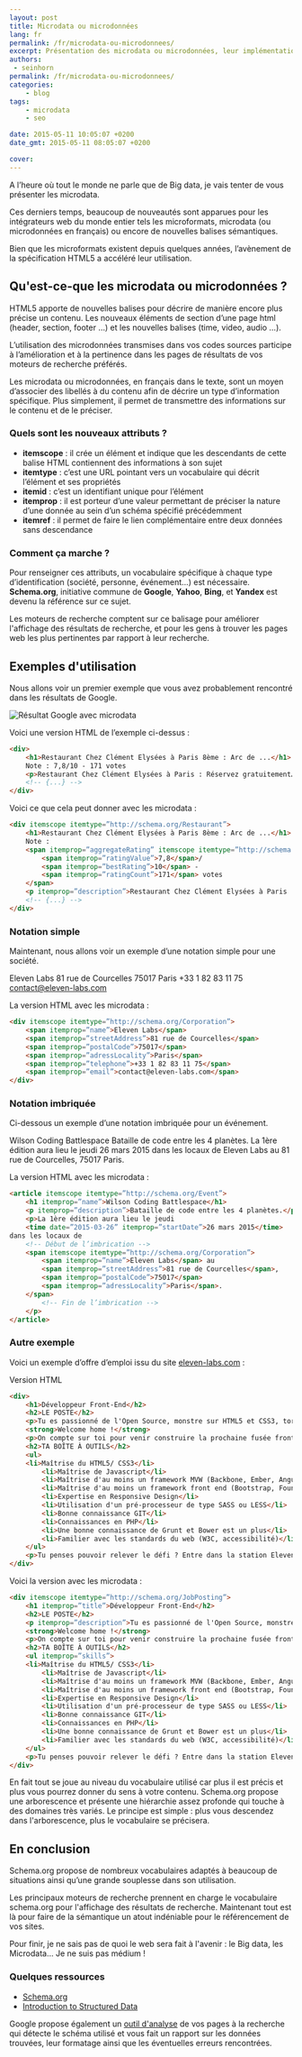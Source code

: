 ```yaml
---
layout: post
title: Microdata ou microdonnées
lang: fr
permalink: /fr/microdata-ou-microdonnees/
excerpt: Présentation des microdata ou microdonnées, leur implémentation dans les pages web, et leur utilité pour le SEO ou référencement naturel.
authors:
 - seinhorn
permalink: /fr/microdata-ou-microdonnees/
categories:
    - blog
tags:
    - microdata
    - seo

date: 2015-05-11 10:05:07 +0200
date_gmt: 2015-05-11 08:05:07 +0200

cover: 
---
```


A l’heure où tout le monde ne parle que de Big data, je vais tenter de vous présenter les microdata.

Ces derniers temps, beaucoup de nouveautés sont apparues pour les intégrateurs web du monde entier tels les microformats, microdata (ou microdonnées en français) ou encore de nouvelles balises sémantiques.

Bien que les microformats existent depuis quelques années, l’avènement de la spécification HTML5 a accéléré leur utilisation.

## Qu'est-ce-que les microdata ou microdonnées ?

HTML5 apporte de nouvelles balises pour décrire de manière encore plus précise un contenu. Les nouveaux éléments de section d’une page html (header, section, footer …) et les nouvelles balises (time, video, audio …).

L’utilisation des microdonnées transmises dans vos codes sources participe à l’amélioration et à la pertinence dans les pages de résultats de vos moteurs de recherche préférés.

Les microdata ou microdonnées, en français dans le texte, sont un moyen d’associer des libellés à du contenu afin de décrire un type d’information spécifique. Plus simplement, il permet de transmettre des informations sur le contenu et de le préciser.

### Quels sont les nouveaux attributs ?

- **itemscope** : il crée un élément et indique que les descendants de cette balise HTML contiennent des informations à son sujet
- **itemtype** : c’est une URL pointant vers un vocabulaire qui décrit l’élément et ses propriétés
- **itemid** : c’est un identifiant unique pour l’élément
- **itemprop** : il est porteur d’une valeur permettant de préciser la nature d’une donnée au sein d’un schéma spécifié précédemment
- **itemref** : il permet de faire le lien complémentaire entre deux données sans descendance

### Comment ça marche ?

Pour renseigner ces attributs, un vocabulaire spécifique à chaque type d’identification (société, personne, événement…) est nécessaire. **Schema.org**, initiative commune de **Google**, **Yahoo**, **Bing**, et **Yandex** est devenu la référence sur ce sujet.

Les moteurs de recherche comptent sur ce balisage pour améliorer l'affichage des résultats de recherche, et pour les gens à trouver les pages web les plus pertinentes par rapport à leur recherche.

## Exemples d'utilisation

Nous allons voir un premier exemple que vous avez probablement rencontré dans les résultats de Google.

![Résultat Google avec microdata](/assets/2015-05-11-microdata-ou-microdonnees/Capture-decran-2015-05-06-a-09.54.20.png)

Voici une version HTML de l’exemple ci-dessus :

```html
<div>
    <h1>Restaurant Chez Clément Elysées à Paris 8ème : Arc de ...</h1>
    Note : 7,8/10 - 171 votes
    <p>Restaurant Chez Clément Elysées à Paris : Réservez gratuitement…</p>
    <!-- {...} -->
</div>
```

Voici ce que cela peut donner avec les microdata :

```html
<div itemscope itemtype=”http://schema.org/Restaurant”>
    <h1>Restaurant Chez Clément Elysées à Paris 8ème : Arc de ...</h1>
    Note :
    <span itemprop=”aggregateRating” itemscope itemtype=”http://schema.org/AggregateRating”>
        <span itemprop=”ratingValue”>7,8</span>/
        <span itemprop=”bestRating”>10</span> -
        <span itemprop=”ratingCount”>171</span> votes
    </span>
    <p itemprop=”description”>Restaurant Chez Clément Elysées à Paris : Réservez gratuitement…</p>
    <!-- {...} -->
</div>
```

### Notation simple

Maintenant, nous allons voir un exemple d’une notation simple pour une société.

Eleven Labs
81 rue de Courcelles 75017 Paris
+33 1 82 83 11 75
contact@eleven-labs.com

La version HTML avec les microdata :

```html
<div itemscope itemtype=”http://schema.org/Corporation”>
    <span itemprop=”name”>Eleven Labs</span>
    <span itemprop=”streetAddress”>81 rue de Courcelles</span>
    <span itemprop=”postalCode”>75017</span>
    <span itemprop=”adressLocality”>Paris</span>
    <span itemprop=”telephone”>+33 1 82 83 11 75</span>
    <span itemprop=”email”>contact@eleven-labs.com</span>
</div>
```

### Notation imbriquée

Ci-dessous un exemple d’une notation imbriquée pour un événement.

Wilson Coding Battlespace
Bataille de code entre les 4 planètes.
La 1ère édition aura lieu le jeudi 26 mars 2015 dans les locaux de Eleven Labs au 81 rue de Courcelles, 75017 Paris.

La version HTML avec les microdata :

```html
<article itemscope itemtype=”http://schema.org/Event”>
    <h1 itemprop=”name”>Wilson Coding Battlespace</h1>
    <p itemprop=”description”>Bataille de code entre les 4 planètes.</p>
    <p>La 1ère édition aura lieu le jeudi
    <time date=”2015-03-26” itemprop=”startDate”>26 mars 2015</time>
dans les locaux de
    <!-- Début de l’imbrication -->
    <span itemscope itemtype=”http://schema.org/Corporation”>
        <span itemprop=”name”>Eleven Labs</span> au
        <span itemprop=”streetAddress”>81 rue de Courcelles</span>,
        <span itemprop=”postalCode”>75017</span>
        <span itemprop=”adressLocality”>Paris</span>.
    </span>
        <!-- Fin de l’imbrication -->
    </p>
</article>
```

### Autre exemple

Voici un exemple d’offre d’emploi issu du site [eleven-labs.com](http://www.eleven-labs.com) :

Version HTML

```html
<div>
    <h1>Développeur Front-End</h2>
    <h2>LE POSTE</h2>
    <p>Tu es passionné de l'Open Source, monstre sur HTML5 et CSS3, torpille au babyfoot et pro du Scrum ? Tu aimes partager tes connaissances et tu es toujours prêt à tester des nouvelles technos ?</p>
    <strong>Welcome home !</strong>
    <p>On compte sur toi pour venir construire la prochaine fusée front d'Eleven Labs!</p>
    <h2>TA BOÎTE À OUTILS</h2>
    <ul>
    <li>Maîtrise du HTML5/ CSS3</li>
        <li>Maîtrise de Javascript</li>
        <li>Maîtrise d'au moins un framework MVW (Backbone, Ember, Angular...)</li>
        <li>Maîtrise d'au moins un framework front end (Bootstrap, Foundation, Pure.IO)</li>
        <li>Expertise en Responsive Design</li>
        <li>Utilisation d'un pré-processeur de type SASS ou LESS</li>
        <li>Bonne connaissance GIT</li>
        <li>Connaissances en PHP</li>
        <li>Une bonne connaissance de Grunt et Bower est un plus</li>
        <li>Familier avec les standards du web (W3C, accessibilité)</li>
    </ul>
    <p>Tu penses pouvoir relever le défi ? Entre dans la station Eleven Labs!</p>
</div>
```

Voici la version avec les microdata :

```html
<div itemscope itemtype=”http://schema.org/JobPosting”>
    <h1 itemprop=”title”>Développeur Front-End</h2>
    <h2>LE POSTE</h2>
    <p itemprop=”description”>Tu es passionné de l'Open Source, monstre sur HTML5 et CSS3, torpille au babyfoot et pro du Scrum ? Tu aimes partager tes connaissances et tu es toujours prêt à tester des nouvelles technos ?</p>
    <strong>Welcome home !</strong>
    <p>On compte sur toi pour venir construire la prochaine fusée front d'Eleven Labs!</p>
    <h2>TA BOÎTE À OUTILS</h2>
    <ul itemprop=”skills”>
    <li>Maîtrise du HTML5/ CSS3</li>
        <li>Maîtrise de Javascript</li>
        <li>Maîtrise d'au moins un framework MVW (Backbone, Ember, Angular...)</li>
        <li>Maîtrise d'au moins un framework front end (Bootstrap, Foundation, Pure.IO)</li>
        <li>Expertise en Responsive Design</li>
        <li>Utilisation d'un pré-processeur de type SASS ou LESS</li>
        <li>Bonne connaissance GIT</li>
        <li>Connaissances en PHP</li>
        <li>Une bonne connaissance de Grunt et Bower est un plus</li>
        <li>Familier avec les standards du web (W3C, accessibilité)</li>
    </ul>
    <p>Tu penses pouvoir relever le défi ? Entre dans la station Eleven Labs!</p>
</div>
```

En fait tout se joue au niveau du vocabulaire utilisé car plus il est précis et plus vous pourrez donner du sens à votre contenu. Schema.org propose une arborescence et présente une hiérarchie assez profonde qui touche à des domaines très variés. Le principe est simple : plus vous descendez dans l'arborescence, plus le vocabulaire se précisera.

## En conclusion

Schema.org propose de nombreux vocabulaires adaptés à beaucoup de situations ainsi qu’une grande souplesse dans son utilisation.

Les principaux moteurs de recherche prennent en charge le vocabulaire schema.org pour l'affichage des résultats de recherche. Maintenant tout est là pour faire de la sémantique un atout indéniable pour le référencement de vos sites.

Pour finir, je ne sais pas de quoi le web sera fait à l'avenir : le Big data, les Microdata... Je ne suis pas médium !

### Quelques ressources

- [Schema.org](http://schema.org)
- [Introduction to Structured Data](https://developers.google.com/structured-data/)

Google propose également un [outil d'analyse](http://www.google.com/webmasters/tools/richsnippets) de vos pages à la recherche qui détecte le schéma utilisé et vous fait un rapport sur les données trouvées, leur formatage ainsi que les éventuelles erreurs rencontrées.
